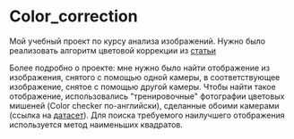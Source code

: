 # Color_correction

Мой учебный проект по курсу анализа изображений. Нужно было реализовать алгоритм цветовой коррекции из [статьи](https://core.ac.uk/download/pdf/41988521.pdf)

Более подробно о проекте: мне нужно было найти отображение из изображения, снятого с помощью одной камеры, в соответствующее изображение, снятое с помощью другой камеры. Чтобы найти такое отображение, использовались "тренировочные" фотографии цветовых мишеней (Color checker по-английски), сделанные обоими камерами (ссылка на [датасет](http://cvil.eecs.yorku.ca/projects/public_html/illuminant/illuminant.html)). Для поиска требуемого наилучшего отображения используется метод наименьших квадратов.
